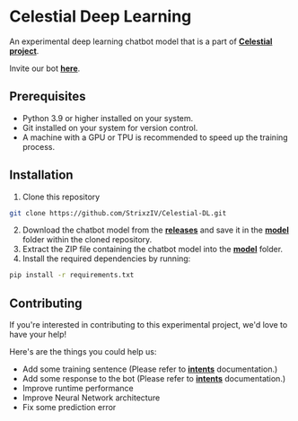 # Celestial Deep Learning

An experimental deep learning chatbot model that is a part of **[Celestial project](https://github.com/StrixzIV/Celestial)**.

Invite our bot **[here](https://discord.com/api/oauth2/authorize?client_id=1076499674581708800&permissions=274877999104&scope=bot)**.

## Prerequisites

* Python 3.9 or higher installed on your system.
* Git installed on your system for version control.
* A machine with a GPU or TPU is recommended to speed up the training process.

## Installation

1. Clone this repository

```sh
git clone https://github.com/StrixzIV/Celestial-DL.git
```

2. Download the chatbot model from the **[releases](https://github.com/StrixzIV/Celestial-DL/releases)** and save it in the **[model](./model/)** folder within the cloned repository.
3. Extract the ZIP file containing the chatbot model into the **[model](./model/)** folder.
4. Install the required dependencies by running:

```sh
pip install -r requirements.txt
```

## Contributing

If you're interested in contributing to this experimental project, we'd love to have your help!

Here's are the things you could help us:

* Add some training sentence (Please refer to **[intents](./docs/intents.md)** documentation.)
* Add some response to the bot (Please refer to **[intents](./docs/intents.md)** documentation.)
* Improve runtime performance
* Improve Neural Network architecture
* Fix some prediction error

